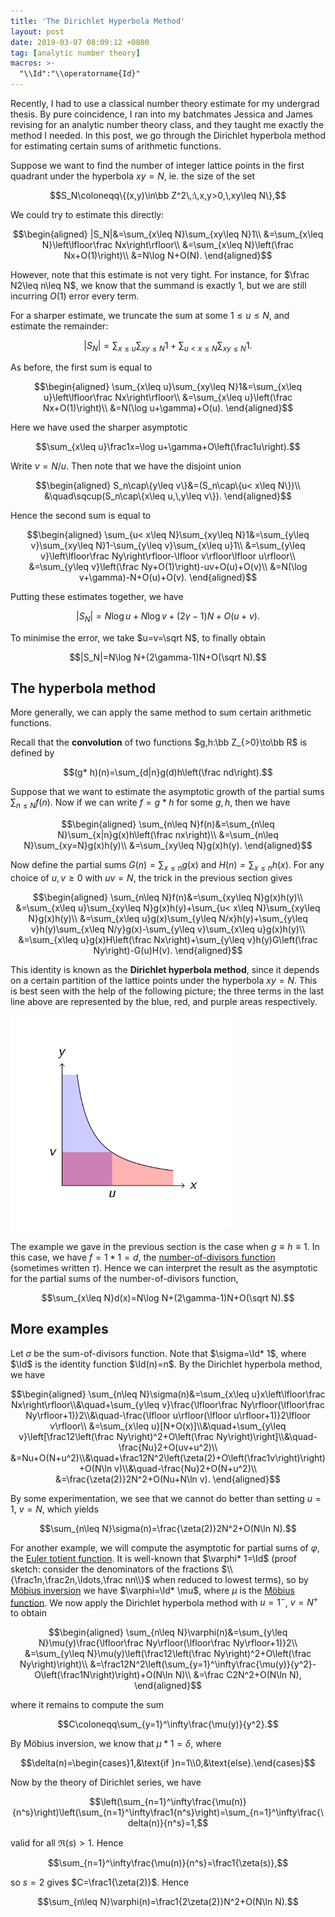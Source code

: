 ```yaml
---
title: 'The Dirichlet Hyperbola Method'
layout: post
date: 2019-03-07 08:09:12 +0800
tag: [analytic number theory]
macros: >-
  "\\Id":"\\operatorname{Id}"
---
```


Recently, I had to use a classical number theory estimate for my undergrad thesis. By pure coincidence, I ran into my batchmates Jessica and James revising for an analytic number theory class, and they taught me exactly the method I needed. In this post, we go through the Dirichlet hyperbola method for estimating certain sums of arithmetic functions.

<!--more-->

Suppose we want to find the number of integer lattice points in the first quadrant under the hyperbola $xy=N$, ie. the size of the set

$$S_N\coloneqq\{(x,y)\in\bb Z^2\,:\,x,y>0,\,xy\leq N\},$$

We could try to estimate this directly:

$$\begin{aligned}
|S_N|&=\sum_{x\leq N}\sum_{xy\leq N}1\\
&=\sum_{x\leq N}\left\lfloor\frac Nx\right\rfloor\\
&=\sum_{x\leq N}\left(\frac Nx+O(1)\right)\\
&=N\log N+O(N).
\end{aligned}$$

However, note that this estimate is not very tight. For instance, for $\frac N2\leq n\leq N$, we know that the summand is exactly $1$, but we are still incurring $O(1)$ error every term.

For a sharper estimate, we truncate the sum at some $1\leq u\leq N$, and estimate the remainder:

$$|S_N|=\sum_{x\leq u}\sum_{xy\leq N}1+\sum_{u< x\leq N}\sum_{xy\leq N}1.$$

As before, the first sum is equal to

$$\begin{aligned}
\sum_{x\leq u}\sum_{xy\leq N}1&=\sum_{x\leq u}\left\lfloor\frac Nx\right\rfloor\\
&=\sum_{x\leq u}\left(\frac Nx+O(1)\right)\\
&=N(\log u+\gamma)+O(u).
\end{aligned}$$

Here we have used the sharper asymptotic

$$\sum_{x\leq u}\frac1x=\log u+\gamma+O\left(\frac1u\right).$$

Write $v=N/u$. Then note that we have the disjoint union

$$\begin{aligned}
S_n\cap\{y\leq v\}&=(S_n\cap\{u< x\leq N\})\\
&\quad\sqcup(S_n\cap\{x\leq u,\,y\leq v\}).
\end{aligned}$$

Hence the second sum is equal to

$$\begin{aligned}
\sum_{u< x\leq N}\sum_{xy\leq N}1&=\sum_{y\leq v}\sum_{xy\leq N}1-\sum_{y\leq v}\sum_{x\leq u}1\\
&=\sum_{y\leq v}\left\lfloor\frac Ny\right\rfloor-\lfloor v\rfloor\lfloor u\rfloor\\
&=\sum_{y\leq v}\left(\frac Ny+O(1)\right)-uv+O(u)+O(v)\\
&=N(\log v+\gamma)-N+O(u)+O(v).
\end{aligned}$$

Putting these estimates together, we have

$$|S_N|=N\log u+N\log v+(2\gamma-1)N+O(u+v).$$

To minimise the error, we take $u=v=\sqrt N$, to finally obtain

$$|S_N|=N\log N+(2\gamma-1)N+O(\sqrt N).$$

## The hyperbola method

More generally, we can apply the same method to sum certain arithmetic functions.

Recall that the __convolution__ of two functions $g,h:\bb Z_{>0}\to\bb R$ is defined by

$$(g* h)(n)=\sum_{d|n}g(d)h\left(\frac nd\right).$$

Suppose that we want to estimate the asymptotic growth of the partial sums $\sum_{n\leq N}f(n)$. Now if we can write $f=g* h$ for some $g,h$, then we have

$$\begin{aligned}
\sum_{n\leq N}f(n)&=\sum_{n\leq N}\sum_{x|n}g(x)h\left(\frac nx\right)\\
&=\sum_{n\leq N}\sum_{xy=N}g(x)h(y)\\
&=\sum_{xy\leq N}g(x)h(y).
\end{aligned}$$

Now define the partial sums $G(n)=\sum_{x\leq n}g(x)$ and $H(n)=\sum_{x\leq n}h(x)$. For any choice of $u,v\geq0$ with $uv=N$, the trick in the previous section gives

$$\begin{aligned}
\sum_{n\leq N}f(n)&=\sum_{xy\leq N}g(x)h(y)\\
&=\sum_{x\leq u}\sum_{xy\leq N}g(x)h(y)+\sum_{u< x\leq N}\sum_{xy\leq N}g(x)h(y)\\
&=\sum_{x\leq u}g(x)\sum_{y\leq N/x}h(y)+\sum_{y\leq v}h(y)\sum_{x\leq N/y}g(x)-\sum_{y\leq v}\sum_{x\leq u}g(x)h(y)\\
&=\sum_{x\leq u}g(x)H\left(\frac Nx\right)+\sum_{y\leq v}h(y)G\left(\frac Ny\right)-G(u)H(v).
\end{aligned}$$

This identity is known as the __Dirichlet hyperbola method__, since it depends on a certain partition of the lattice points under the hyperbola $xy=N$. This is best seen with the help of the following picture; the three terms in the last line above are represented by the blue, red, and purple areas respectively.

<img src="/assets/Y4S2/hyperbola-fig.png" alt="A partition of the area under a hyperbola." style="width:70%!important">

The example we gave in the previous section is the case when $g\equiv h\equiv1$. In this case, we have $f=1* 1=d$, the [number-of-divisors function](https://en.wikipedia.org/wiki/Divisor_function) (sometimes written $\tau$). Hence we can interpret the result as the asymptotic for the partial sums of the number-of-divisors function,

$$\sum_{x\leq N}d(x)=N\log N+(2\gamma-1)N+O(\sqrt N).$$

## More examples

Let $\sigma$ be the sum-of-divisors function. Note that $\sigma=\Id* 1$, where $\Id$ is the identity function $\Id(n)=n$. By the Dirichlet hyperbola method, we have

$$\begin{aligned}
\sum_{n\leq N}\sigma(n)&=\sum_{x\leq u}x\left\lfloor\frac Nx\right\rfloor\\&\quad+\sum_{y\leq v}\frac{\lfloor\frac Ny\rfloor(\lfloor\frac Ny\rfloor+1)}2\\&\quad-\frac{\lfloor u\rfloor(\lfloor u\rfloor+1)}2\lfloor v\rfloor\\
&=\sum_{x\leq u}[N+O(x)]\\&\quad+\sum_{y\leq v}\left[\frac12\left(\frac Ny\right)^2+O\left(\frac Ny\right)\right]\\&\quad-\frac{Nu}2+O(uv+u^2)\\
&=Nu+O(N+u^2)\\&\quad+\frac12N^2\left(\zeta(2)+O\left(\frac1v\right)\right)+O(N\ln v)\\&\quad-\frac{Nu}2+O(N+u^2)\\
&=\frac{\zeta(2)}2N^2+O(Nu+N\ln v).
\end{aligned}$$

By some experimentation, we see that we cannot do better than setting $u=1$, $v=N$, which yields

$$\sum_{n\leq N}\sigma(n)=\frac{\zeta(2)}2N^2+O(N\ln N).$$

For another example, we will compute the asymptotic for partial sums of $\varphi$, the [Euler totient function](https://en.wikipedia.org/wiki/Euler%27s_totient_function). It is well-known that $\varphi* 1=\Id$ (proof sketch: consider the denominators of the fractions $\\{\frac1n,\frac2n,\ldots,\frac nn\\}$ when reduced to lowest terms), so by [Möbius inversion](https://en.wikipedia.org/wiki/M%C3%B6bius_inversion_formula) we have $\varphi=\Id* \mu$, where $\mu$ is the [Möbius function](https://en.wikipedia.org/wiki/M%C3%B6bius_function). We now apply the Dirichlet hyperbola method with $u=1^-$, $v=N^+$ to obtain

$$\begin{aligned}
\sum_{n\leq N}\varphi(n)&=\sum_{y\leq N}\mu(y)\frac{\lfloor\frac Ny\rfloor(\lfloor\frac Ny\rfloor+1)}2\\
&=\sum_{y\leq N}\mu(y)\left(\frac12\left(\frac Ny\right)^2+O\left(\frac Ny\right)\right)\\
&=\frac12N^2\left(\sum_{y=1}^\infty\frac{\mu(y)}{y^2}-O\left(\frac1N\right)\right)+O(N\ln N)\\
&=\frac C2N^2+O(N\ln N),
\end{aligned}$$

where it remains to compute the sum

$$C\coloneqq\sum_{y=1}^\infty\frac{\mu(y)}{y^2}.$$

By Möbius inversion, we know that $\mu* 1=\delta$, where

$$\delta(n)=\begin{cases}1,&\text{if }n=1\\0,&\text{else}.\end{cases}$$

Now by the theory of Dirichlet series, we have

$$\left(\sum_{n=1}^\infty\frac{\mu(n)}{n^s}\right)\left(\sum_{n=1}^\infty\frac1{n^s}\right)=\sum_{n=1}^\infty\frac{\delta(n)}{n^s}=1,$$

valid for all $\Re(s)>1$. Hence

$$\sum_{n=1}^\infty\frac{\mu(n)}{n^s}=\frac1{\zeta(s)},$$

so $s=2$ gives $C=\frac1{\zeta(2)}$. Hence

$$\sum_{n\leq N}\varphi(n)=\frac1{2\zeta(2)}N^2+O(N\ln N).$$
